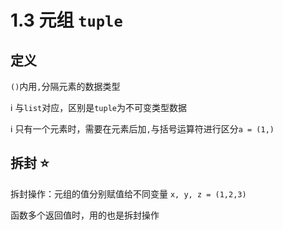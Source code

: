 # 1.3 元组 `tuple`

## 定义

`()`内用`,`分隔元素的数据类型

:information_source: 与`list`对应，区别是`tuple`为不可变类型数据

:information_source: 只有一个元素时，需要在元素后加`,`与括号运算符进行区分`a = (1,)`

## 拆封 :star:

拆封操作：元组的值分别赋值给不同变量 `x, y, z = (1,2,3)`

函数多个返回值时，用的也是拆封操作